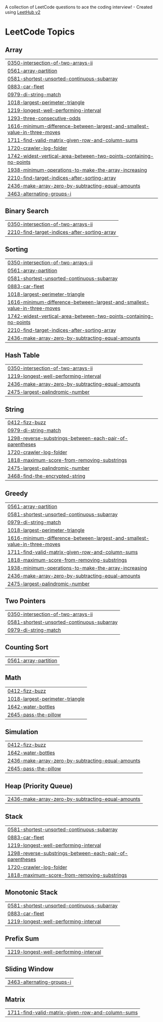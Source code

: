 A collection of LeetCode questions to ace the coding interview! - Created using [LeetHub v2](https://github.com/arunbhardwaj/LeetHub-2.0)
<!---LeetCode Topics Start-->
# LeetCode Topics
## Array
|  |
| ------- |
| [0350-intersection-of-two-arrays-ii](https://github.com/Abhyuday1904/Leetcode-Solutions/tree/master/0350-intersection-of-two-arrays-ii) |
| [0561-array-partition](https://github.com/Abhyuday1904/Leetcode-Solutions/tree/master/0561-array-partition) |
| [0581-shortest-unsorted-continuous-subarray](https://github.com/Abhyuday1904/Leetcode-Solutions/tree/master/0581-shortest-unsorted-continuous-subarray) |
| [0883-car-fleet](https://github.com/Abhyuday1904/Leetcode-Solutions/tree/master/0883-car-fleet) |
| [0979-di-string-match](https://github.com/Abhyuday1904/Leetcode-Solutions/tree/master/0979-di-string-match) |
| [1018-largest-perimeter-triangle](https://github.com/Abhyuday1904/Leetcode-Solutions/tree/master/1018-largest-perimeter-triangle) |
| [1219-longest-well-performing-interval](https://github.com/Abhyuday1904/Leetcode-Solutions/tree/master/1219-longest-well-performing-interval) |
| [1293-three-consecutive-odds](https://github.com/Abhyuday1904/Leetcode-Solutions/tree/master/1293-three-consecutive-odds) |
| [1616-minimum-difference-between-largest-and-smallest-value-in-three-moves](https://github.com/Abhyuday1904/Leetcode-Solutions/tree/master/1616-minimum-difference-between-largest-and-smallest-value-in-three-moves) |
| [1711-find-valid-matrix-given-row-and-column-sums](https://github.com/Abhyuday1904/Leetcode-Solutions/tree/master/1711-find-valid-matrix-given-row-and-column-sums) |
| [1720-crawler-log-folder](https://github.com/Abhyuday1904/Leetcode-Solutions/tree/master/1720-crawler-log-folder) |
| [1742-widest-vertical-area-between-two-points-containing-no-points](https://github.com/Abhyuday1904/Leetcode-Solutions/tree/master/1742-widest-vertical-area-between-two-points-containing-no-points) |
| [1938-minimum-operations-to-make-the-array-increasing](https://github.com/Abhyuday1904/Leetcode-Solutions/tree/master/1938-minimum-operations-to-make-the-array-increasing) |
| [2210-find-target-indices-after-sorting-array](https://github.com/Abhyuday1904/Leetcode-Solutions/tree/master/2210-find-target-indices-after-sorting-array) |
| [2436-make-array-zero-by-subtracting-equal-amounts](https://github.com/Abhyuday1904/Leetcode-Solutions/tree/master/2436-make-array-zero-by-subtracting-equal-amounts) |
| [3463-alternating-groups-i](https://github.com/Abhyuday1904/Leetcode-Solutions/tree/master/3463-alternating-groups-i) |
## Binary Search
|  |
| ------- |
| [0350-intersection-of-two-arrays-ii](https://github.com/Abhyuday1904/Leetcode-Solutions/tree/master/0350-intersection-of-two-arrays-ii) |
| [2210-find-target-indices-after-sorting-array](https://github.com/Abhyuday1904/Leetcode-Solutions/tree/master/2210-find-target-indices-after-sorting-array) |
## Sorting
|  |
| ------- |
| [0350-intersection-of-two-arrays-ii](https://github.com/Abhyuday1904/Leetcode-Solutions/tree/master/0350-intersection-of-two-arrays-ii) |
| [0561-array-partition](https://github.com/Abhyuday1904/Leetcode-Solutions/tree/master/0561-array-partition) |
| [0581-shortest-unsorted-continuous-subarray](https://github.com/Abhyuday1904/Leetcode-Solutions/tree/master/0581-shortest-unsorted-continuous-subarray) |
| [0883-car-fleet](https://github.com/Abhyuday1904/Leetcode-Solutions/tree/master/0883-car-fleet) |
| [1018-largest-perimeter-triangle](https://github.com/Abhyuday1904/Leetcode-Solutions/tree/master/1018-largest-perimeter-triangle) |
| [1616-minimum-difference-between-largest-and-smallest-value-in-three-moves](https://github.com/Abhyuday1904/Leetcode-Solutions/tree/master/1616-minimum-difference-between-largest-and-smallest-value-in-three-moves) |
| [1742-widest-vertical-area-between-two-points-containing-no-points](https://github.com/Abhyuday1904/Leetcode-Solutions/tree/master/1742-widest-vertical-area-between-two-points-containing-no-points) |
| [2210-find-target-indices-after-sorting-array](https://github.com/Abhyuday1904/Leetcode-Solutions/tree/master/2210-find-target-indices-after-sorting-array) |
| [2436-make-array-zero-by-subtracting-equal-amounts](https://github.com/Abhyuday1904/Leetcode-Solutions/tree/master/2436-make-array-zero-by-subtracting-equal-amounts) |
## Hash Table
|  |
| ------- |
| [0350-intersection-of-two-arrays-ii](https://github.com/Abhyuday1904/Leetcode-Solutions/tree/master/0350-intersection-of-two-arrays-ii) |
| [1219-longest-well-performing-interval](https://github.com/Abhyuday1904/Leetcode-Solutions/tree/master/1219-longest-well-performing-interval) |
| [2436-make-array-zero-by-subtracting-equal-amounts](https://github.com/Abhyuday1904/Leetcode-Solutions/tree/master/2436-make-array-zero-by-subtracting-equal-amounts) |
| [2475-largest-palindromic-number](https://github.com/Abhyuday1904/Leetcode-Solutions/tree/master/2475-largest-palindromic-number) |
## String
|  |
| ------- |
| [0412-fizz-buzz](https://github.com/Abhyuday1904/Leetcode-Solutions/tree/master/0412-fizz-buzz) |
| [0979-di-string-match](https://github.com/Abhyuday1904/Leetcode-Solutions/tree/master/0979-di-string-match) |
| [1298-reverse-substrings-between-each-pair-of-parentheses](https://github.com/Abhyuday1904/Leetcode-Solutions/tree/master/1298-reverse-substrings-between-each-pair-of-parentheses) |
| [1720-crawler-log-folder](https://github.com/Abhyuday1904/Leetcode-Solutions/tree/master/1720-crawler-log-folder) |
| [1818-maximum-score-from-removing-substrings](https://github.com/Abhyuday1904/Leetcode-Solutions/tree/master/1818-maximum-score-from-removing-substrings) |
| [2475-largest-palindromic-number](https://github.com/Abhyuday1904/Leetcode-Solutions/tree/master/2475-largest-palindromic-number) |
| [3468-find-the-encrypted-string](https://github.com/Abhyuday1904/Leetcode-Solutions/tree/master/3468-find-the-encrypted-string) |
## Greedy
|  |
| ------- |
| [0561-array-partition](https://github.com/Abhyuday1904/Leetcode-Solutions/tree/master/0561-array-partition) |
| [0581-shortest-unsorted-continuous-subarray](https://github.com/Abhyuday1904/Leetcode-Solutions/tree/master/0581-shortest-unsorted-continuous-subarray) |
| [0979-di-string-match](https://github.com/Abhyuday1904/Leetcode-Solutions/tree/master/0979-di-string-match) |
| [1018-largest-perimeter-triangle](https://github.com/Abhyuday1904/Leetcode-Solutions/tree/master/1018-largest-perimeter-triangle) |
| [1616-minimum-difference-between-largest-and-smallest-value-in-three-moves](https://github.com/Abhyuday1904/Leetcode-Solutions/tree/master/1616-minimum-difference-between-largest-and-smallest-value-in-three-moves) |
| [1711-find-valid-matrix-given-row-and-column-sums](https://github.com/Abhyuday1904/Leetcode-Solutions/tree/master/1711-find-valid-matrix-given-row-and-column-sums) |
| [1818-maximum-score-from-removing-substrings](https://github.com/Abhyuday1904/Leetcode-Solutions/tree/master/1818-maximum-score-from-removing-substrings) |
| [1938-minimum-operations-to-make-the-array-increasing](https://github.com/Abhyuday1904/Leetcode-Solutions/tree/master/1938-minimum-operations-to-make-the-array-increasing) |
| [2436-make-array-zero-by-subtracting-equal-amounts](https://github.com/Abhyuday1904/Leetcode-Solutions/tree/master/2436-make-array-zero-by-subtracting-equal-amounts) |
| [2475-largest-palindromic-number](https://github.com/Abhyuday1904/Leetcode-Solutions/tree/master/2475-largest-palindromic-number) |
## Two Pointers
|  |
| ------- |
| [0350-intersection-of-two-arrays-ii](https://github.com/Abhyuday1904/Leetcode-Solutions/tree/master/0350-intersection-of-two-arrays-ii) |
| [0581-shortest-unsorted-continuous-subarray](https://github.com/Abhyuday1904/Leetcode-Solutions/tree/master/0581-shortest-unsorted-continuous-subarray) |
| [0979-di-string-match](https://github.com/Abhyuday1904/Leetcode-Solutions/tree/master/0979-di-string-match) |
## Counting Sort
|  |
| ------- |
| [0561-array-partition](https://github.com/Abhyuday1904/Leetcode-Solutions/tree/master/0561-array-partition) |
## Math
|  |
| ------- |
| [0412-fizz-buzz](https://github.com/Abhyuday1904/Leetcode-Solutions/tree/master/0412-fizz-buzz) |
| [1018-largest-perimeter-triangle](https://github.com/Abhyuday1904/Leetcode-Solutions/tree/master/1018-largest-perimeter-triangle) |
| [1642-water-bottles](https://github.com/Abhyuday1904/Leetcode-Solutions/tree/master/1642-water-bottles) |
| [2645-pass-the-pillow](https://github.com/Abhyuday1904/Leetcode-Solutions/tree/master/2645-pass-the-pillow) |
## Simulation
|  |
| ------- |
| [0412-fizz-buzz](https://github.com/Abhyuday1904/Leetcode-Solutions/tree/master/0412-fizz-buzz) |
| [1642-water-bottles](https://github.com/Abhyuday1904/Leetcode-Solutions/tree/master/1642-water-bottles) |
| [2436-make-array-zero-by-subtracting-equal-amounts](https://github.com/Abhyuday1904/Leetcode-Solutions/tree/master/2436-make-array-zero-by-subtracting-equal-amounts) |
| [2645-pass-the-pillow](https://github.com/Abhyuday1904/Leetcode-Solutions/tree/master/2645-pass-the-pillow) |
## Heap (Priority Queue)
|  |
| ------- |
| [2436-make-array-zero-by-subtracting-equal-amounts](https://github.com/Abhyuday1904/Leetcode-Solutions/tree/master/2436-make-array-zero-by-subtracting-equal-amounts) |
## Stack
|  |
| ------- |
| [0581-shortest-unsorted-continuous-subarray](https://github.com/Abhyuday1904/Leetcode-Solutions/tree/master/0581-shortest-unsorted-continuous-subarray) |
| [0883-car-fleet](https://github.com/Abhyuday1904/Leetcode-Solutions/tree/master/0883-car-fleet) |
| [1219-longest-well-performing-interval](https://github.com/Abhyuday1904/Leetcode-Solutions/tree/master/1219-longest-well-performing-interval) |
| [1298-reverse-substrings-between-each-pair-of-parentheses](https://github.com/Abhyuday1904/Leetcode-Solutions/tree/master/1298-reverse-substrings-between-each-pair-of-parentheses) |
| [1720-crawler-log-folder](https://github.com/Abhyuday1904/Leetcode-Solutions/tree/master/1720-crawler-log-folder) |
| [1818-maximum-score-from-removing-substrings](https://github.com/Abhyuday1904/Leetcode-Solutions/tree/master/1818-maximum-score-from-removing-substrings) |
## Monotonic Stack
|  |
| ------- |
| [0581-shortest-unsorted-continuous-subarray](https://github.com/Abhyuday1904/Leetcode-Solutions/tree/master/0581-shortest-unsorted-continuous-subarray) |
| [0883-car-fleet](https://github.com/Abhyuday1904/Leetcode-Solutions/tree/master/0883-car-fleet) |
| [1219-longest-well-performing-interval](https://github.com/Abhyuday1904/Leetcode-Solutions/tree/master/1219-longest-well-performing-interval) |
## Prefix Sum
|  |
| ------- |
| [1219-longest-well-performing-interval](https://github.com/Abhyuday1904/Leetcode-Solutions/tree/master/1219-longest-well-performing-interval) |
## Sliding Window
|  |
| ------- |
| [3463-alternating-groups-i](https://github.com/Abhyuday1904/Leetcode-Solutions/tree/master/3463-alternating-groups-i) |
## Matrix
|  |
| ------- |
| [1711-find-valid-matrix-given-row-and-column-sums](https://github.com/Abhyuday1904/Leetcode-Solutions/tree/master/1711-find-valid-matrix-given-row-and-column-sums) |
<!---LeetCode Topics End-->